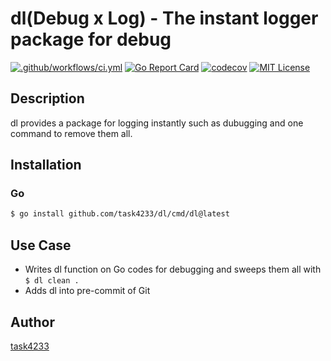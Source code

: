 dl(Debug x Log) - The instant logger package for debug
======

[![.github/workflows/ci.yml](https://github.com/task4233/dl/actions/workflows/ci.yml/badge.svg)](https://github.com/task4233/dl/actions/workflows/ci.yml)
[![Go Report Card](https://goreportcard.com/badge/github.com/task4233/dl)](https://goreportcard.com/report/github.com/task4233/dl)
[![codecov](https://codecov.io/gh/task4233/dl/branch/main/graph/badge.svg?token=93KXZTJGGL)](https://codecov.io/gh/task4233/dl)
[![MIT License](http://img.shields.io/badge/license-MIT-blue.svg?style=flat)](LICENSE)

## Description

dl provides a package for logging instantly such as dubugging and one command to remove them all.

## Installation
### Go

```bash
$ go install github.com/task4233/dl/cmd/dl@latest
```

## Use Case
- Writes dl function on Go codes for debugging and sweeps them all with `$ dl clean .`
- Adds dl into pre-commit of Git

## Author

[task4233](https://task4233.dev)
